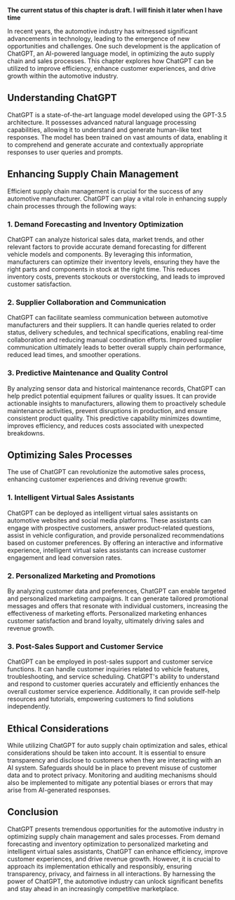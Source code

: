 **The current status of this chapter is draft. I will finish it later when I have time**

In recent years, the automotive industry has witnessed significant advancements in technology, leading to the emergence of new opportunities and challenges. One such development is the application of ChatGPT, an AI-powered language model, in optimizing the auto supply chain and sales processes. This chapter explores how ChatGPT can be utilized to improve efficiency, enhance customer experiences, and drive growth within the automotive industry.

**Understanding ChatGPT**
-------------------------

ChatGPT is a state-of-the-art language model developed using the GPT-3.5 architecture. It possesses advanced natural language processing capabilities, allowing it to understand and generate human-like text responses. The model has been trained on vast amounts of data, enabling it to comprehend and generate accurate and contextually appropriate responses to user queries and prompts.

**Enhancing Supply Chain Management**
-------------------------------------

Efficient supply chain management is crucial for the success of any automotive manufacturer. ChatGPT can play a vital role in enhancing supply chain processes through the following ways:

### **1. Demand Forecasting and Inventory Optimization**

ChatGPT can analyze historical sales data, market trends, and other relevant factors to provide accurate demand forecasting for different vehicle models and components. By leveraging this information, manufacturers can optimize their inventory levels, ensuring they have the right parts and components in stock at the right time. This reduces inventory costs, prevents stockouts or overstocking, and leads to improved customer satisfaction.

### **2. Supplier Collaboration and Communication**

ChatGPT can facilitate seamless communication between automotive manufacturers and their suppliers. It can handle queries related to order status, delivery schedules, and technical specifications, enabling real-time collaboration and reducing manual coordination efforts. Improved supplier communication ultimately leads to better overall supply chain performance, reduced lead times, and smoother operations.

### **3. Predictive Maintenance and Quality Control**

By analyzing sensor data and historical maintenance records, ChatGPT can help predict potential equipment failures or quality issues. It can provide actionable insights to manufacturers, allowing them to proactively schedule maintenance activities, prevent disruptions in production, and ensure consistent product quality. This predictive capability minimizes downtime, improves efficiency, and reduces costs associated with unexpected breakdowns.

**Optimizing Sales Processes**
------------------------------

The use of ChatGPT can revolutionize the automotive sales process, enhancing customer experiences and driving revenue growth:

### **1. Intelligent Virtual Sales Assistants**

ChatGPT can be deployed as intelligent virtual sales assistants on automotive websites and social media platforms. These assistants can engage with prospective customers, answer product-related questions, assist in vehicle configuration, and provide personalized recommendations based on customer preferences. By offering an interactive and informative experience, intelligent virtual sales assistants can increase customer engagement and lead conversion rates.

### **2. Personalized Marketing and Promotions**

By analyzing customer data and preferences, ChatGPT can enable targeted and personalized marketing campaigns. It can generate tailored promotional messages and offers that resonate with individual customers, increasing the effectiveness of marketing efforts. Personalized marketing enhances customer satisfaction and brand loyalty, ultimately driving sales and revenue growth.

### **3. Post-Sales Support and Customer Service**

ChatGPT can be employed in post-sales support and customer service functions. It can handle customer inquiries related to vehicle features, troubleshooting, and service scheduling. ChatGPT's ability to understand and respond to customer queries accurately and efficiently enhances the overall customer service experience. Additionally, it can provide self-help resources and tutorials, empowering customers to find solutions independently.

**Ethical Considerations**
--------------------------

While utilizing ChatGPT for auto supply chain optimization and sales, ethical considerations should be taken into account. It is essential to ensure transparency and disclose to customers when they are interacting with an AI system. Safeguards should be in place to prevent misuse of customer data and to protect privacy. Monitoring and auditing mechanisms should also be implemented to mitigate any potential biases or errors that may arise from AI-generated responses.

**Conclusion**
--------------

ChatGPT presents tremendous opportunities for the automotive industry in optimizing supply chain management and sales processes. From demand forecasting and inventory optimization to personalized marketing and intelligent virtual sales assistants, ChatGPT can enhance efficiency, improve customer experiences, and drive revenue growth. However, it is crucial to approach its implementation ethically and responsibly, ensuring transparency, privacy, and fairness in all interactions. By harnessing the power of ChatGPT, the automotive industry can unlock significant benefits and stay ahead in an increasingly competitive marketplace.
